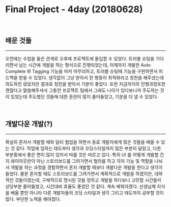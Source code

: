 # Final Project - 4day (20180628)

<br>

## 배운 것들

---

오전에는 수업을 들은 관계로 오후에 프로젝트에 돌입할 수 있었다.
트러블 슈팅을 기다리면서 남는 시간에 개발을 하는 형식으로 진행되었는데,
어제까지 개발한 Auto Complete 와 Tagging 기능을 마저 마무리하고,
트러블 슈팅때 기능을 구현하면서 피드백을 받을 수 있었다.
생각없이 그냥 받아서 한 행동이 최적화라고 칭찬을 해주셨는데
의도하진 않았지만 결과로 칭찬을 받아서 기분이 좋았다.
또한 지금까지의 진행과정또한 괜찮다고 말씀해주셔서
그동안 프로젝트 팀에서 그래도 나이가 있다보니까 주도하는 것이 있었는데
주도했던 것들에 대한 혼란이 많이 줄어들었고, 기운을 더 낼 수 있었다.

<br>

## 개발다운 개발(?)

---

확실히 혼자서 개발할 때와 달리 협업을 하면서 동료 개발자에게
많은 것들을 배울 수 있는 것 같다. 작업에 임하는 태도부터
생각과 코딩스타일까지 많은 부분이 달랐고, 다른 부분중에서
좋은 면이 많이 있어서 따를 것은 따르고 있다.
특히 UI 를 어떻게 개발할 건지 레이아웃만이 아닌 스토리보드를 그려가면서
협의를 하고 각자 기능 및 역할을 나눠서 개발을 하는 과정을 경험하면서
혼자 개발할 때보다 개발다운 개발을 한다고 생각이 들었다.
물론 혼자할 때도 스토리보드를 그려가면서 계획적으로 개발을 하였지만,
대략적인 것들이였는데, 구체적으로 명시된 것을 정하고 개발을 하다보니
고민할 시간들이 상당부분 줄어들었고, 시간대비 효율도 좋았던 것 같다.
계속 배워야겠다. 선생님께 지식을 배울 뿐만 아니라 다른 개발자들의
코딩 스타일과 생각 그리고 태도까지 공부할 것이 많다.
부단한 노력을 해야겠다.
